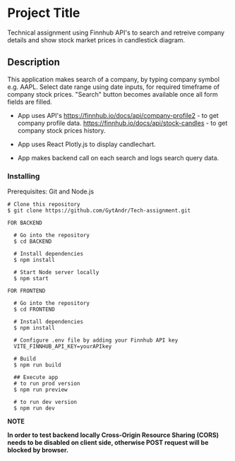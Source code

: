 # Project Title

Technical assignment using Finnhub API's to search and retreive company details and show stock market prices in candlestick diagram.

## Description

This application makes search of a company, by typing company symbol e.g. AAPL.
Select date range using date inputs, for required timeframe of company stock prices.
"Search" button becomes available once all form fields are filled.

- App uses API's
  https://finnhub.io/docs/api/company-profile2 - to get company profile data.
  https://finnhub.io/docs/api/stock-candles - to get company stock prices history.

- App uses React Plotly.js to display candlechart.

- App makes backend call on each search and logs search query data.

### Installing

Prerequisites: Git and Node.js

```
# Clone this repository
$ git clone https://github.com/GytAndr/Tech-assignment.git

FOR BACKEND

  # Go into the repository
  $ cd BACKEND

  # Install dependencies
  $ npm install

  # Start Node server locally
  $ npm start

FOR FRONTEND

  # Go into the repository
  $ cd FRONTEND

  # Install dependencies
  $ npm install

  # Configure .env file by adding your Finnhub API key
  VITE_FINNHUB_API_KEY=yourAPIkey

  # Build
  $ npm run build

  ## Execute app
  # to run prod version
  $ npm run preview
  
  # to run dev version
  $ npm run dev
```

**NOTE**

**In order to test backend locally Cross-Origin Resource Sharing (CORS) needs to be disabled on client side, otherwise POST request will be blocked by browser.**
